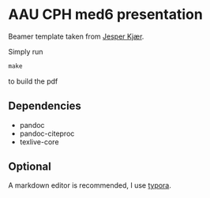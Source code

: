 # AAU CPH med6 presentation

Beamer template taken from [Jesper Kjær](https://github.com/jkjaer/aauLatexTemplates).

Simply run 

```makefile
make
```

to build the pdf

## Dependencies

- pandoc
- pandoc-citeproc
- texlive-core

## Optional

A markdown editor is recommended, I use [typora](https://typora.io/).

